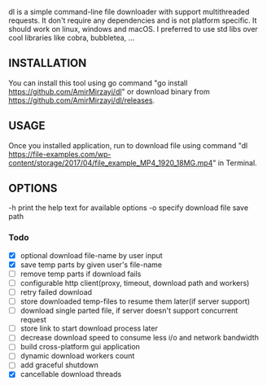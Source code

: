 dl is a simple command-line file downloader with support multithreaded requests.
It don't require any dependencies and is not platform specific. It should work on linux, windows and macOS.
I preferred to use std libs over cool libraries like cobra, bubbletea, ...

## INSTALLATION
You can install this tool using go command "go install https://github.com/AmirMirzayi/dl" or download binary from https://github.com/AmirMirzayi/dl/releases.

## USAGE
Once you installed application, run to download file using command "dl https://file-examples.com/wp-content/storage/2017/04/file_example_MP4_1920_18MG.mp4" in Terminal.

## OPTIONS
-h      print the help text for available options
-o      specify download file save path

### Todo
- [X] optional download file-name by user input
- [X] save temp parts by given user's file-name
- [ ] remove temp parts if download fails
- [ ] configurable http client(proxy, timeout, download path and workers)
- [ ] retry failed download
- [ ] store downloaded temp-files to resume them later(if server support)
- [ ] download single parted file, if server doesn't support concurrent request
- [ ] store link to start download process later
- [ ] decrease download speed to consume less i/o and network bandwidth
- [ ] build cross-platform gui application
- [ ] dynamic download workers count
- [ ] add graceful shutdown
- [X] cancellable download threads